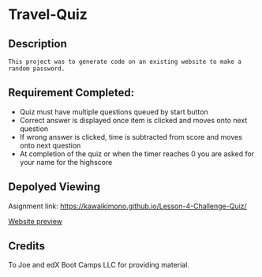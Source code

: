 # Travel-Quiz

## Description
```
This project was to generate code on an existing website to make a random password.
```

## Requirement Completed:
- Quiz must have multiple questions queued by start button
- Correct answer is displayed once item is clicked and moves onto next question
- If wrong answer is clicked, time is subtracted from score and moves onto next question
- At completion of the quiz or when the timer reaches 0 you are asked for your name for the highscore


## Depolyed Viewing

Asignment link: https://kawaikimono.github.io/Lesson-4-Challenge-Quiz/

[Website preview](./Preview.png)


## Credits
 To Joe and edX Boot Camps LLC for providing material.
